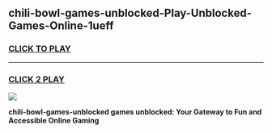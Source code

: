 
## chili-bowl-games-unblocked-Play-Unblocked-Games-Online-1ueff
<h3>
<a href="https://premium76.site?title=chili-bowl-games-unblocked&ref=25A">CLICK TO PLAY</a></h3>
<hr>

<h3>
<a href="https://premium76.site?title=chili-bowl-games-unblocked&ref=25A">CLICK 2 PLAY</a>
  
</h3>

<a href="https://premium76.site?title=chili-bowl-games-unblocked&ref=25A"><img src="https://clearcache.store/games.png"></a>


**chili-bowl-games-unblocked games unblocked: Your Gateway to Fun and Accessible Online Gaming**
